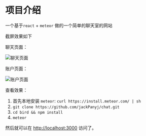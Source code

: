 # 项目介绍

一个基于`react` + `meteor` 做的一个简单的聊天室的网站

截屏效果如下

聊天页面：

![聊天页面](https://jackpanyj.github.io/blog_demo/chat/chat.png)

账户页面：

![账户页面](https://jackpanyj.github.io/blog_demo/chat/chat-account.png)


查看效果：

1. 首先本地安装 `meteor`: `curl https://install.meteor.com/ | sh`
2. `git clone https://github.com/jackPanyj/chat.git`
3. `cd bird && npm install`
4. `meteor`

然后就可以在 [http://localhost:3000](http://localhost:3000) 访问了。
